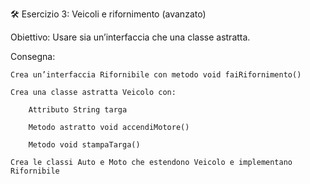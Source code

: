 🛠️ Esercizio 3: Veicoli e rifornimento (avanzato)

Obiettivo: Usare sia un’interfaccia che una classe astratta.

Consegna:

    Crea un’interfaccia Rifornibile con metodo void faiRifornimento()

    Crea una classe astratta Veicolo con:

        Attributo String targa

        Metodo astratto void accendiMotore()

        Metodo void stampaTarga()

    Crea le classi Auto e Moto che estendono Veicolo e implementano Rifornibile